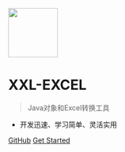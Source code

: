 <img src="https://raw.githubusercontent.com/xuxueli/xxl-job/master/doc/images/xxl-logo.png" width="100" >

# XXL-EXCEL

> Java对象和Excel转换工具

- 开发迅速、学习简单、灵活实用


[GitHub](https://github.com/xuxueli/xxl-excel/)
[Get Started](#《Java对象和Excel转换工具XXL-EXCEL》)